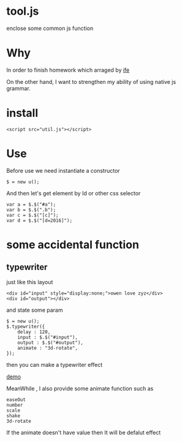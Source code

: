 # tool.js
enclose some common js function 

# Why

In order to finish homework which arraged by [ife](https://github.com/baidu-ife/ife)

On the other hand, I want to strengthen my ability of using native js grammar.

# install

```
<script src="util.js"></script>
```

# Use

Before use we need instantiate a constructor

```
$ = new u();
```

And then let's get element by Id or other css selector

```
var a = $.$("#a");
var b = $.$(".b");
var c = $.$("[c]");
var d = $.$("[d=2016]");
```

# some accidental function

## typewriter

just like this layout

```
<div id="input" style="display:none;">owen love zyz</div>
<div id="output"></div>
```

and state some param

```
$ = new u();
$.typewriter({
	delay : 120,
	input : $.$("#input"),
	output : $.$("#output"),
	animate : "3d-rotate",
});
```

then you can make a typewriter effect

[demo](http://numerhero.github.io/assets/download/tool.js/typewriter-demo.html)

MeanWhile , I also provide some animate function such as

```
easeOut  	
number   
scale    
shake    
3d-rotate	
```

If the animate doesn't have value then It will be defalut effect
